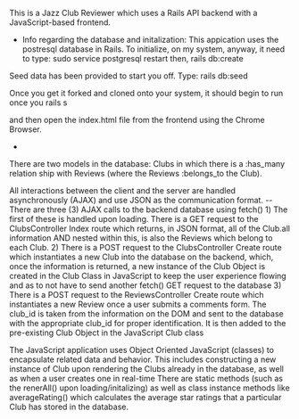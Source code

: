 
This is a Jazz Club Reviewer which uses a Rails API backend with a JavaScript-based frontend.


* Info regarding the database and initalization:
This appication uses the postresql database in Rails.  To initialize, on my system, anyway, it need to type:
sudo service postgresql restart
then,
rails db:create

Seed data has been provided to start you off.  Type:
rails db:seed

Once you get it forked and cloned onto your system, it should begin to run once you 
rails s

and then open the index.html file from the frontend using the Chrome Browser.



* 
There are two models in the database:
  Clubs in which there is a :has_many relation ship with Reviews (where the Reviews :belongs_to the Club).
  
 All interactions between the client and the server are handled asynchronously (AJAX) and use JSON as the communication format.
  -- There are three (3) AJAX calls to the backend database using fetch()
    1) The first of these is handled upon loading.  There is a GET request to the ClubsController Index route which returns, in JSON format, all of the Club.all information AND nested within this, is also the Reviews which belong to each Club.
    2) There is a POST request to the ClubsController Create route which instantiates a new Club into the database on the backend, which, once the information is returned, a new instance of the Club Object is created in the Club Class in JavaScript to keep the user experience flowing and as to not have to send another fetch() GET request to the database
    3) There is a POST request to the ReviewsController Create route which instantiates a new Review once a user submits a comments form.  The club_id is taken from the information on the DOM and sent to the database with the appropriate club_id for proper identification.  It is then added to the pre-existing Club Object in the JavaScript Club class
    
 The JavaScript application uses Object Oriented JavaScript (classes) to encapsulate related data and behavior.
    This includes constructing a new instance of Club upon rendering the Clubs already in the database, as well as when a user creates one in real-time
    There are static methods (such as the renerAll() upon loading/initalizing) as well as class instance methods like averageRating() which calculates the average star ratings that a particular Club has stored in the database.
    
    
  